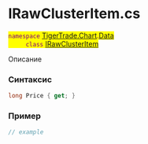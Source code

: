 
# IRawClusterItem.cs
<mark style="color:purple;">`namespace` [TigerTrade.Chart](../../../../TigerTrade.Chart.md).[Data](../../../../TigerTrade.Chart/Data.md)  
&nbsp;&nbsp;&nbsp;&nbsp;&nbsp;&nbsp;&nbsp;&nbsp;&nbsp;`class` [IRawClusterItem](../../IRawClusterItem.cs.md)

Описание

### Синтаксис
```csharp
long Price { get; }
```
### Пример  
```csharp
// example
```
